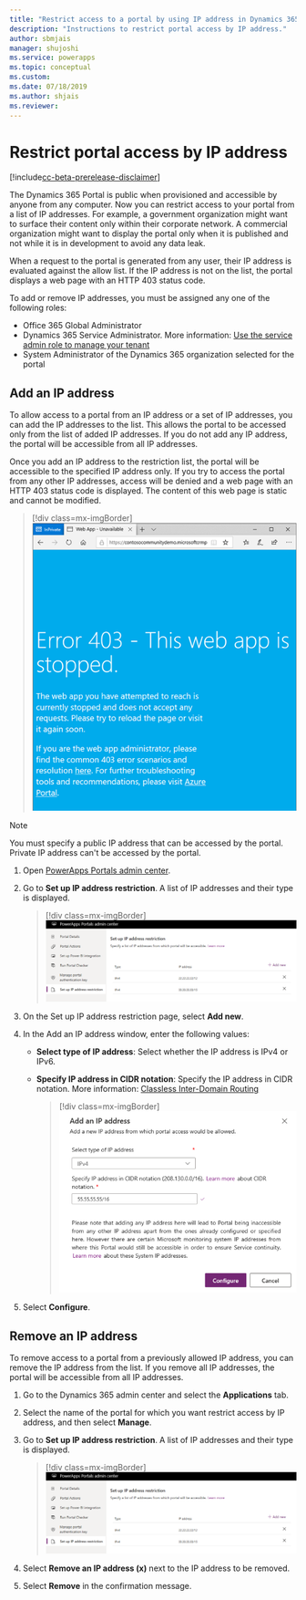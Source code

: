 ```yaml
---
title: "Restrict access to a portal by using IP address in Dynamics 365 for Customer Engagement | MicrosoftDocs"
description: "Instructions to restrict portal access by IP address."
author: sbmjais
manager: shujoshi
ms.service: powerapps
ms.topic: conceptual
ms.custom: 
ms.date: 07/18/2019
ms.author: shjais
ms.reviewer:
---
```


# Restrict portal access by IP address

[!include[cc-beta-prerelease-disclaimer](../../../includes/cc-beta-prerelease-disclaimer.md)]

The Dynamics 365 Portal is public when provisioned and accessible by anyone from any computer. Now you can restrict access to your portal from a list of IP addresses. For example, a government organization might want to surface their content only within their corporate network. A commercial organization might want to display the portal only when it is published and not while it is in development to avoid any data leak.

When a request to the portal is generated from any user, their IP address is evaluated against the allow list. If the IP address is not on the list, the portal displays a web page with an HTTP 403 status code.

To add or remove IP addresses, you must be assigned any one of the following roles:
- Office 365 Global Administrator 
- Dynamics 365 Service Administrator. More information: [Use the service admin role to manage your tenant](https://technet.microsoft.com/library/mt793847.aspx)  
- System Administrator of the Dynamics 365 organization selected for the portal

## Add an IP address

To allow access to a portal from an IP address or a set of IP addresses, you can add the IP addresses to the list. This allows the portal to be accessed only from the list of added IP addresses. If you do not add any IP address, the portal will be accessible from all IP addresses.

Once you add an IP address to the restriction list, the portal will be accessible to the specified IP address only. If you try to access the portal from any other IP addresses, access will be denied and a web page with an HTTP 403 status code is displayed. The content of this web page is static and cannot be modified.

> [!div class=mx-imgBorder]
> ![HTML 403 error](../media/ip-address-page-error.png "HTML 403 error")  

> [!NOTE]
> You must specify a public IP address that can be accessed by the portal. Private IP address can't be accessed by the portal.

1.	Open [PowerApps Portals admin center](admin-overview.md).

2.	Go to **Set up IP address restriction**. A list of IP addresses and their type is displayed.

    > [!div class=mx-imgBorder]
    > ![Set up IP address restriction](../media/set-up-ip-address-restrict.png "Set up IP address restriction")

3.	On the Set up IP address restriction page, select **Add new**.

4.	In the Add an IP address window, enter the following values:

    - **Select type of IP address**: Select whether the IP address is IPv4 or IPv6.

    - **Specify IP address in CIDR notation**: Specify the IP address in CIDR notation. More information: [Classless Inter-Domain Routing](https://en.wikipedia.org/wiki/Classless_Inter-Domain_Routing)

      > [!div class=mx-imgBorder]
      > ![Add an IP address](../media/add-ip-address.png "Add an IP address")    

5.	Select **Configure**.

## Remove an IP address

To remove access to a portal from a previously allowed IP address, you can remove the IP address from the list. If you remove all IP addresses, the portal will be accessible from all IP addresses.

1.	Go to the Dynamics 365 admin center and select the **Applications** tab.

2.	Select the name of the portal for which you want restrict access by IP address, and then select **Manage**.

3.	Go to **Set up IP address restriction**. A list of IP addresses and their type is displayed.

    > [!div class=mx-imgBorder]
    > ![Set up IP address restriction](../media/set-up-ip-address-restrict.png "Set up IP address restriction")

4.	Select **Remove an IP address (x)** next to the IP address to be removed.

5.	Select **Remove** in the confirmation message.

